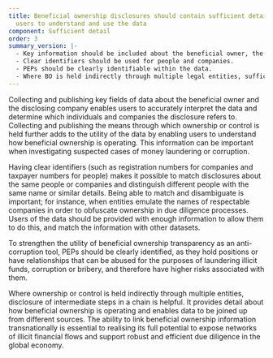 ```yaml
---
title: Beneficial ownership disclosures should contain sufficient detail to allow
  users to understand and use the data
component: Sufficient detail
order: 3
summary_version: |-
  - Key information should be included about the beneficial owner, the disclosing company, and the means through which ownership or control is held.
  - Clear identifiers should be used for people and companies.
  - PEPs should be clearly identifiable within the data.
  - Where BO is held indirectly through multiple legal entities, sufficient information should be published to understand full ownership chains.
---
```


Collecting and publishing key fields of data about the beneficial owner and the disclosing company enables users to accurately interpret the data and determine which individuals and companies the disclosure refers to. Collecting and publishing the means through which ownership or control is held further adds to the utility of the data by enabling users to understand how beneficial ownership is operating. This information can be important when investigating suspected cases of money laundering or corruption.

Having clear identifiers (such as registration numbers for companies and taxpayer numbers for people) makes it possible to match disclosures about the same people or companies and distinguish different people with the same name or similar details. Being able to match and disambiguate is important; for instance, when entities emulate the names of respectable companies in order to obfuscate ownership in due diligence processes. Users of the data should be provided with enough information to allow them to do this, and match the information with other datasets.

To strengthen the utility of beneficial ownership transparency as an anti-corruption tool, PEPs should be clearly identified, as they hold positions or have relationships that can be abused for the purposes of laundering illicit funds, corruption or bribery, and therefore have higher risks associated with them.

Where ownership or control is held indirectly through multiple entities, disclosure of intermediate steps in a chain is helpful. It provides detail about how beneficial ownership is operating and enables data to be joined up from different sources. The ability to link beneficial ownership information transnationally is essential to realising its full potential to expose networks of illicit financial flows and support robust and efficient due diligence in the global economy.
